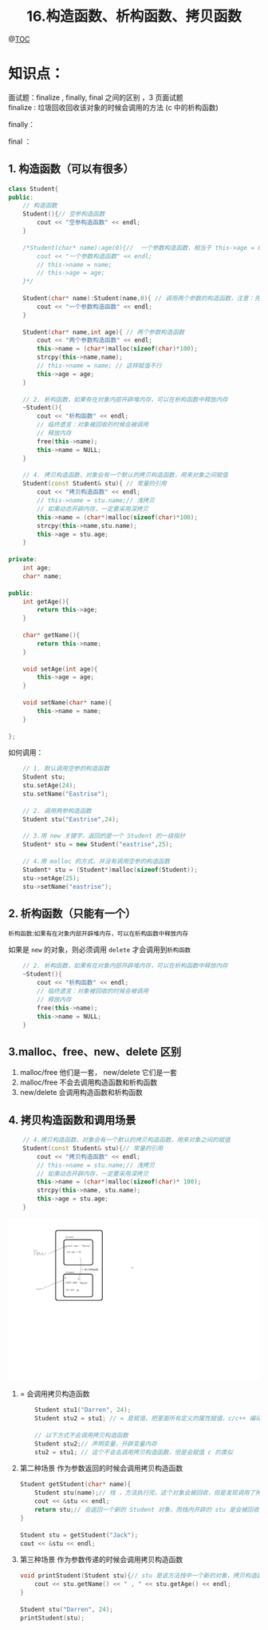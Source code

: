 # <center>16.构造函数、析构函数、拷贝函数<center>
@[TOC](C++基础)

# 知识点：

面试题：finalize , finally, final 之间的区别 ，3 页面试题  
finalize : 垃圾回收回收该对象的时候会调用的方法   (c 中的析构函数)  

finally：  

final ：  

## 1. 构造函数（可以有很多）

```c++
class Student{
public:
    // 构造函数
    Student(){// 空参构造函数
        cout << "空参构造函数" << endl;
    }

    /*Student(char* name):age(0){//  一个参数构造函数，相当于 this->age = 0;
        cout << "一个参数构造函数" << endl;
        // this->name = name;
        // this->age = age;
    }*/

    Student(char* name):Student(name,0){ // 调用两个参数的构造函数，注意：先会调用两个参数的构造函数，然后才会执行当前构造函数
        cout << "一个参数构造函数" << endl;
    }

    Student(char* name,int age){ // 两个参数构造函数
        cout << "两个参数构造函数" << endl;
        this->name = (char*)malloc(sizeof(char)*100);
        strcpy(this->name,name);
        // this->name = name; // 这样赋值不行
        this->age = age;
    }

    // 2. 析构函数，如果有在对象内部开辟堆内存，可以在析构函数中释放内存
    ~Student(){
        cout << "析构函数" << endl;
        // 临终遗言：对象被回收的时候会被调用
        // 释放内存
        free(this->name);
        this->name = NULL;
    }

    // 4. 拷贝构造函数，对象会有一个默认的拷贝构造函数，用来对象之间赋值
    Student(const Student& stu){ // 常量的引用
        cout << "拷贝构造函数" << endl;
        // this->name = stu.name;// 浅拷贝
        // 如果动态开辟内存，一定要采用深拷贝
        this->name = (char*)malloc(sizeof(char)*100);
        strcpy(this->name,stu.name);
        this->age = stu.age;
    }

private:
    int age;
    char* name;

public:
    int getAge(){
        return this->age;
    }

    char* getName(){
        return this->name;
    }

    void setAge(int age){
        this->age = age;
    }

    void setName(char* name){
        this->name = name;
    }

};
```

如何调用：

```c++
    // 1. 默认调用空参的构造函数
    Student stu;
    stu.setAge(24);
    stu.setName("Eastrise");

    // 2. 调用两参构造函数
    Student stu("Eastrise",24);

    // 3.用 new 关键字，返回的是一个 Student 的一级指针
    Student* stu = new Student("eastrise",25);

    // 4.用 malloc 的方式，并没有调用空参的构造函数
    Student* stu = (Student*)malloc(sizeof(Student));
    stu->setAge(25);
    stu->setName("eastrise");
```


## 2. 析构函数（只能有一个）

`析构函数`:`如果有在对象内部开辟堆内存，可以在析构函数中释放内存`

如果是 `new` 的对象，则必须调用 `delete` 才会调用到`析构函数`

```c++
    // 2. 析构函数，如果有在对象内部开辟堆内存，可以在析构函数中释放内存
    ~Student(){
        cout << "析构函数" << endl;
        // 临终遗言：对象被回收的时候会被调用
        // 释放内存
        free(this->name);
        this->name = NULL;
    }
```

## 3.malloc、free、new、delete 区别

1. malloc/free 他们是一套， new/delete 它们是一套
2. malloc/free 不会去调用构造函数和析构函数
3. new/delete 会调用构造函数和析构函数


## 4. 拷贝构造函数和调用场景

```c++
	// 4.拷贝构造函数，对象会有一个默认的拷贝构造函数，用来对象之间的赋值
	Student(const Student& stu){// 常量的引用
		cout << "拷贝构造函数" << endl;
		// this->name = stu.name;// 浅拷贝
		// 如果动态开辟内存，一定要采用深拷贝
		this->name = (char*)malloc(sizeof(char)* 100);
		strcpy(this->name, stu.name);
		this->age = stu.age;
	}
```

![](16拷贝构造函数赋值.png)


1.  = 会调用拷贝构造函数

    ```c++
        Student stu1("Darren", 24);
        Student stu2 = stu1; // = 是赋值，把里面所有定义的属性赋值，c/c++ 编译器帮我们做的，其实会调用对象的拷贝构造
    
        // 以下方式不会调用拷贝构造函数
        Student stu2;// 声明变量，开辟变量内存
        stu2 = stu1; // 这个不会去调用拷贝构造函数，但是会赋值 c 的类似
    ```

2. 第二种场景 作为参数返回的时候会调用拷贝构造函数
    
    ```c++
    Student getStudent(char* name){
        Student stu(name);// 栈 ，方法执行完，这个对象会被回收，但是发现调用了拷贝构造函数
        cout << &stu << endl;
        return stu;// 会返回一个新的 Student 对象，而栈内开辟的 stu 是会被回收 
    }
    
    Student stu = getStudent("Jack");
    cout << &stu << endl;
    ```
 3. 第三种场景 作为参数传递的时候会调用拷贝构造函数
 
    ```c++
    void printStudent(Student stu){// stu 是该方法栈中一个新的对象，拷贝构造函数赋值，方法执行完会调用析构函数
        cout << stu.getName() << " , " << stu.getAge() << endl;
    }
    
    Student stu("Darren", 24);
    printStudent(stu);
    ```














